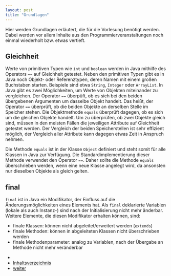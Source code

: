 ```yaml
---
layout: post
title: "Grundlagen"
---
```


Hier werden Grundlagen erläutert, die für die Vorlesung benötigt werden.
Dabei werden vor allem Inhalte aus den Programmierveranstaltungen noch einmal wiederholt bzw. etwas vertieft.

## Gleichheit

Werte von primitiven Typen wie `int` und `boolean` werden in Java mithilfe des Operators `==` auf Gleichheit getestet.
Neben den primitiven Typen gibt es in Java noch Objekt- oder Referenztypen, deren Namen mit einem großen Buchstaben starten.
Beispiele sind etwa `String`, `Integer` oder `ArrayList`.
In Java gibt es zwei Möglichkeiten, um Werte von Objekten miteinander zu vergleichen.
Der Operator `==` überpüft, ob es sich bei den beiden übergebenen Argumenten um dasselbe Objekt handelt.
Das heißt, der Operator `==` überprüft, ob die beiden Objekte an derselben Stelle im Speicher stehen.
Die Objektmethode `equals` überprüft dagegen, ob es sich um die gleichen Objekte handelt.
Um zu überprüfen, ob zwei Objekte gleich sind, müssen in den meisten Fällen die jeweiligen Attribute auf Gleichheit getestet werden.
Der Vergleich der beiden Speicherstellen ist sehr effizient möglich, der Vergleich aller Attribute kann dagegen etwas Zeit in Anspruch nehmen.

Die Methode `equals` ist in der Klasse `Object` definiert und steht somit für alle Klassen in Java zur Verfügung.
Die Standardimplementierung dieser Methode verwendet den Operator `==`.
Daher sollte die Methode `equals` überschrieben werden, wenn eine neue Klasse angelegt wird, da ansonsten nur dieselben Objekte als gleich gelten.

## final

`final` ist in Java ein Modifikator, der Einfluss auf die Änderungsmöglichkeiten eines Elements hat.
Als `final` deklarierte Variablen (lokale als auch Instanz-) sind nach der Initialisierung nicht mehr änderbar.
Weitere Elemente, die diesen Modifikator erhalten können, sind:
- finale Klassen: können nicht abgeleitet/erweitert werden (`extends`)
- finale Methoden: können in abgeleiteten Klassen nicht überschrieben werden
- finale Methodenparameter: analog zu Variablen, nach der Übergabe an Methode nicht mehr veränderbar

<div class="nav">
    <ul class="nav-row">
        <li class="nav-item nav-left"></li>
        <li class="nav-item nav-center"><a href="index.html">Inhaltsverzeichnis</a></li>
        <li class="nav-item nav-right"><a href="introduction.html">weiter</a></li>
    </ul>
</div>